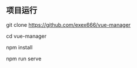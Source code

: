 ## 项目运行

git clone https://github.com/exex666/vue-manager

cd vue-manager

npm install

npm run serve
